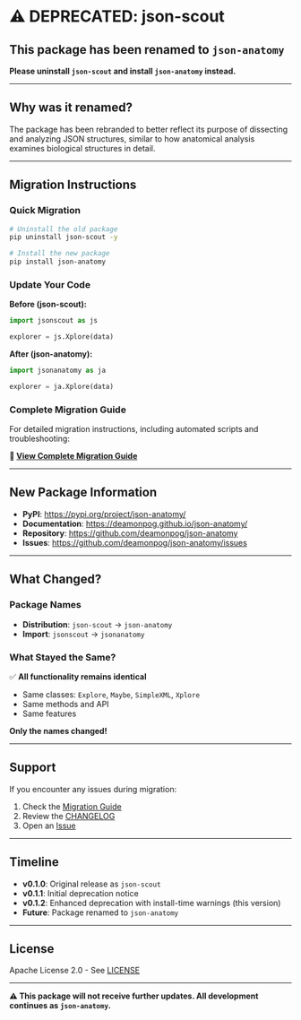 # ⚠️ DEPRECATED: json-scout

## This package has been renamed to `json-anatomy`

**Please uninstall `json-scout` and install `json-anatomy` instead.**

---

## Why was it renamed?

The package has been rebranded to better reflect its purpose of dissecting and analyzing JSON structures, similar to how anatomical analysis examines biological structures in detail.

---

## Migration Instructions

### Quick Migration

```bash
# Uninstall the old package
pip uninstall json-scout -y

# Install the new package
pip install json-anatomy
```

### Update Your Code

**Before (json-scout):**
```python
import jsonscout as js

explorer = js.Xplore(data)
```

**After (json-anatomy):**
```python
import jsonanatomy as ja

explorer = ja.Xplore(data)
```

### Complete Migration Guide

For detailed migration instructions, including automated scripts and troubleshooting:

**📖 [View Complete Migration Guide](https://github.com/deamonpog/json-anatomy/blob/main/MIGRATION.md)**

---

## New Package Information

- **PyPI**: https://pypi.org/project/json-anatomy/
- **Documentation**: https://deamonpog.github.io/json-anatomy/
- **Repository**: https://github.com/deamonpog/json-anatomy
- **Issues**: https://github.com/deamonpog/json-anatomy/issues

---

## What Changed?

### Package Names
- **Distribution**: `json-scout` → `json-anatomy`
- **Import**: `jsonscout` → `jsonanatomy`

### What Stayed the Same?
✅ **All functionality remains identical**
- Same classes: `Explore`, `Maybe`, `SimpleXML`, `Xplore`
- Same methods and API
- Same features

**Only the names changed!**

---

## Support

If you encounter any issues during migration:

1. Check the [Migration Guide](https://github.com/deamonpog/json-anatomy/blob/main/MIGRATION.md)
2. Review the [CHANGELOG](https://github.com/deamonpog/json-anatomy/blob/main/CHANGELOG.md)
3. Open an [Issue](https://github.com/deamonpog/json-anatomy/issues)

---

## Timeline

- **v0.1.0**: Original release as `json-scout`
- **v0.1.1**: Initial deprecation notice
- **v0.1.2**: Enhanced deprecation with install-time warnings (this version)
- **Future**: Package renamed to `json-anatomy`

---

## License

Apache License 2.0 - See [LICENSE](https://github.com/deamonpog/json-anatomy/blob/main/LICENSE)

---

**⚠️ This package will not receive further updates. All development continues as `json-anatomy`.**

